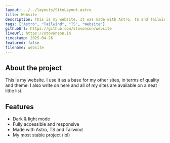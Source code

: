 ```yaml
---
layout: ../../layouts/SiteLayout.astro
title: Website
description: This is my website. It was made with Astro, TS and Tailwind.
tags: ["Astro", "Tailwind", "TS", "Website"]
githubUrl: https://github.com/stovonson/website
liveUrl: https://stovonson.in
timestamp: 2025-04-26
featured: false
filename: website
---
```


## About the project

This is my website. I use it as a base for my other sites, in terms of quality and theme. I also write on here and all of my sites are available on a neat little list.

## Features

- Dark & light mode
- Fully accessible and responsive
- Made with Astro, TS and Tailwind
- My most stable project (lol)